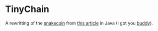 # TinyChain

A rewritting of the [snakecoin](https://gist.github.com/aunyks/8f2c2fd51cc17f342737917e1c2582e2) from [this article](https://dev.to/aunyks/lets-build-the-tiniest-blockchain) in Java (I got you [buddy](https://dev.to/pratikaambani/comment/13ko)).
